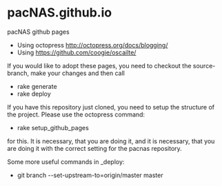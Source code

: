 pacNAS.github.io
================

pacNAS github pages

* Using octopress http://octopress.org/docs/blogging/
* Using https://github.com/coogie/oscailte/

If you would like to adopt these pages, you need to checkout the source-branch,
make your changes and then call

* rake generate
* rake deploy

If you have this repository just cloned, you need to setup the structure of the 
project. Please use the octopress command:

* rake setup_github_pages

for this. It is necessary, that you are doing it, and it is necessary, that you are
doing it with the correct setting for the pacnas repository.

Some more useful commands in _deploy:

* git branch --set-upstream-to=origin/master master
